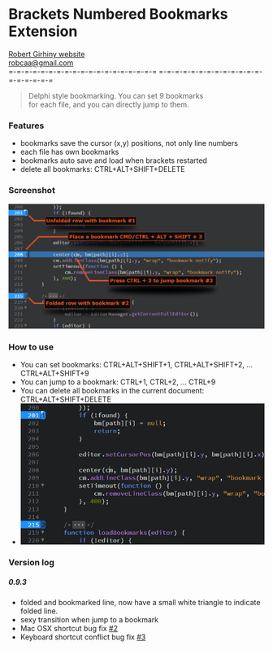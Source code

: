 # Brackets Numbered Bookmarks Extension
[Robert Girhiny website](http://robertgirhiny.com)  
robcaa@gmail.com  
=-=-=-=-=-=-=-=-=-=-=-=-=-=-=-=-=-=-= =-=-=-=-=-=-=-=-=-=-=-=-=-=-=-=-=-=-= 

  > Delphi style bookmarking. You can set 9 bookmarks  
  > for each file, and you can directly jump to them.


### Features
  - bookmarks save the cursor (x,y) positions, not only line numbers
  - each file has own bookmarks
  - bookmarks auto save and load when brackets restarted
  - delete all bookmarks: CTRL+ALT+SHIFT+DELETE

### Screenshot
  ![screenshot](/screenshot2.jpg?raw=true)

### How to use
  - You can set bookmarks:		CTRL+ALT+SHIFT+1, CTRL+ALT+SHIFT+2, ... CTRL+ALT+SHIFT+9  
  - You can jump to a bookmark: CTRL+1, CTRL+2, ... CTRL+9  
  - You can delete all bookmarks in the current document: CTRL+ALT+SHIFT+DELETE  
  - ![howtouse](/howtouse.gif?raw=true)

### Version log
##### 0.9.3
- folded and bookmarked line, now have a small white triangle to indicate folded line.
- sexy transition when jump to a bookmark
- Mac OSX shortcut bug fix [#2](https://github.com/robcaa/numbered-bookmarks/issues/2)
- Keyboard shortcut conflict bug fix [#3](https://github.com/robcaa/numbered-bookmarks/issues/3)